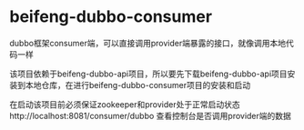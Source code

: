 # beifeng-dubbo-consumer
dubbo框架consumer端，可以直接调用provider端暴露的接口，就像调用本地代码一样

该项目依赖于beifeng-dubbo-api项目，所以要先下载beifeng-dubbo-api项目安装到本地仓库，在进行beifeng-dubbo-consumer项目的安装和启动

在启动该项目前必须保证zookeeper和provider处于正常启动状态
http://localhost:8081/consumer/dubbo   查看控制台是否调用provider端的数据
